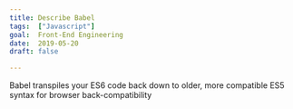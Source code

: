 ```yaml
---
title: Describe Babel
tags:  ["Javascript"]
goal:  Front-End Engineering
date:  2019-05-20
draft: false

---
```

Babel transpiles your ES6 code back down to older, more compatible ES5 syntax for browser back-compatibility

